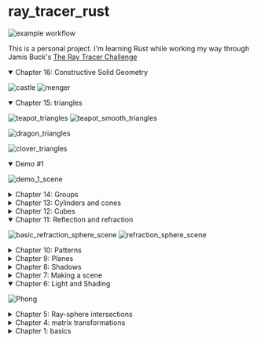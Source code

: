 
# ray_tracer_rust

![example workflow](https://github.com/fremag/ray_tracer_rust/actions/workflows/rust.yml/badge.svg)


This is a personal project.
I'm learning Rust while working my way through Jamis Buck's 
[The Ray Tracer Challenge](http://raytracerchallenge.com/)

<details open>
<summary>Chapter 16: Constructive Solid Geometry</summary>

![castle](https://raw.githubusercontent.com/fremag/ray_tracer_rust/main/img/menger_castle_scene.png)
![menger](https://raw.githubusercontent.com/fremag/ray_tracer_rust/main/img/menger_sponge_scene.png)

</details>

<details open>
<summary>Chapter 15: triangles</summary>

![teapot_triangles](https://raw.githubusercontent.com/fremag/ray_tracer_rust/main/img/teapot.png)
![teapot_smooth_triangles](https://raw.githubusercontent.com/fremag/ray_tracer_rust/main/img/teapot_smooth.png)

![dragon_triangles](https://raw.githubusercontent.com/fremag/ray_tracer_rust/main/img/dragon.png)

![clover_triangles](https://raw.githubusercontent.com/fremag/ray_tracer_rust/main/img/clover_triangles.png)

</details>

<details open>
<summary>Demo #1</summary>

![demo_1_scene](https://raw.githubusercontent.com/fremag/ray_tracer_rust/main/img/clover.png)

</details>

<details>
<summary>Chapter 14: Groups</summary>

![group_scene](https://raw.githubusercontent.com/fremag/ray_tracer_rust/main/img/group_scene.png)

</details>

<details>
<summary>Chapter 13: Cylinders and cones</summary>

![cylinders_scene](https://raw.githubusercontent.com/fremag/ray_tracer_rust/main/img/cylinders_scene.png)

![cones_scene](https://raw.githubusercontent.com/fremag/ray_tracer_rust/main/img/cones_scene.png)

</details>

<details>
<summary>Chapter 12: Cubes</summary>

![cubes_scene](https://raw.githubusercontent.com/fremag/ray_tracer_rust/main/img/cubes_scene.png)

</details>

<details open>
<summary>Chapter 11: Reflection and refraction</summary>

![basic_refraction_sphere_scene](https://raw.githubusercontent.com/fremag/ray_tracer_rust/main/img/basic_refraction_sphere_scene.png)
![refraction_sphere_scene](https://raw.githubusercontent.com/fremag/ray_tracer_rust/main/img/refraction_sphere_scene.png)

</details>

<details>
<summary>Chapter 10: Patterns</summary>

![AllPatternStripeScene](https://raw.githubusercontent.com/fremag/ray_tracer_rust/main/img/all_patterns_scene.png)

</details>

<details>
<summary>Chapter 9: Planes</summary>

![PlaneScene](https://raw.githubusercontent.com/fremag/ray_tracer_rust/main/img/plane_scene.png)

</details>

<details >
<summary>Chapter 8: Shadows</summary>

![FirstSceneShadows](https://raw.githubusercontent.com/fremag/ray_tracer_rust/main/img/first_scene_shadows.png)

</details>

<details>
<summary>Chapter 7: Making a scene</summary>

![FirstScene](https://raw.githubusercontent.com/fremag/ray_tracer_rust/main/img/first_scene.png)

</details>

<details open>
<summary>Chapter 6: Light and Shading</summary>

![Phong](https://raw.githubusercontent.com/fremag/ray_tracer_rust/main/img/phong.png)

</details>

<details>
<summary>Chapter 5: Ray-sphere intersections</summary>

![Silhouette](https://raw.githubusercontent.com/fremag/ray_tracer_rust/main/img/sphere_silhouette.png)

</details>

<details>
<summary>Chapter 4: matrix transformations</summary>

![Clock](https://raw.githubusercontent.com/fremag/ray_tracer_rust/main/img/clock.png)

</details>

<details>
<summary>Chapter 1: basics</summary>

  ![Projectile](https://raw.githubusercontent.com/fremag/ray_tracer_rust/main/img/projectile.png)

</details>
